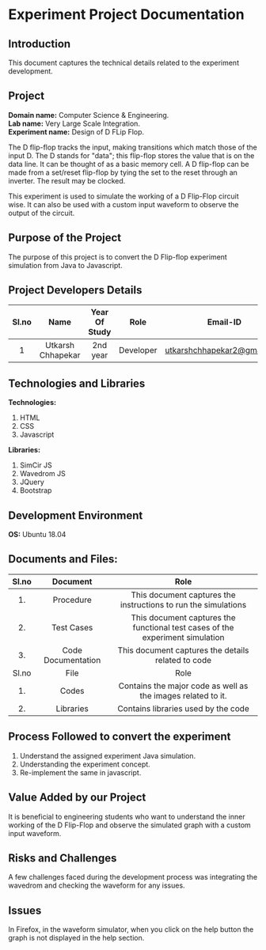 # Experiment Project Documentation

## Introduction

This document captures the technical details related to the experiment development.

## Project 
**Domain name:** Computer Science & Engineering.    
**Lab name:** Very Large Scale Integration.    
**Experiment name:** Design of D FLip Flop.    

The D flip-flop tracks the input, making transitions which match those of the input D. The D stands for "data"; this flip-flop stores the value that is on the data line. It can be thought of as a basic memory cell. A D flip-flop can be made from a set/reset flip-flop by tying the set to the reset through an inverter. The result may be clocked.    

This experiment is used to simulate the working of a D Flip-Flop circuit wise. It can also be used with a custom input waveform to observe the output of the circuit.

## Purpose of the Project

The purpose of this project is to convert the D Flip-flop experiment simulation from Java to Javascript.    

## Project Developers Details

| Sl.no |        Name       | Year Of Study |    Role   |           Email-ID          | Github handle |
|:-----:|:-----------------:|:-------------:|:---------:|:---------------------------:|:-------------:|
| 1     | Utkarsh Chhapekar | 2nd year      | Developer | utkarshchhapekar2@gmail.com | Utkichaps     |

## Technologies and Libraries

**Technologies:** 
1. HTML  
2. CSS  
3. Javascript  

**Libraries:**  
1. SimCir JS  
2. Wavedrom JS  
3. JQuery  
4. Bootstrap  

## Development Environment

**OS:** Ubuntu 18.04

## Documents and Files:

| Sl.no |      Document      |                                      Role                                      |
|:-----:|:------------------:|:------------------------------------------------------------------------------:|
| 1.    | Procedure          | This document captures the instructions to run the simulations                 |
| 2.    | Test Cases         | This document captures the functional test cases of the  experiment simulation |
| 3.    | Code Documentation | This document captures the details related to code                             |
| Sl.no |        File        |                                      Role                                      |
| 1.    | Codes              | Contains the major code as well as the images related to it.                   |
| 2.    | Libraries          | Contains libraries used by the code                                            |

## Process Followed to convert the experiment 

1. Understand the assigned experiment Java simulation.
2. Understanding the experiment concept.
3. Re-implement the same in javascript.

## Value Added by our Project

It is beneficial to engineering students who want to understand the inner working of the D Flip-Flop and observe the simulated graph with a custom input waveform.

## Risks and Challenges

A few challenges faced during the development process was integrating the wavedrom and checking the waveform for any issues.

## Issues

In Firefox, in the waveform simulator, when you click on the help button the graph is not displayed in the help section.


